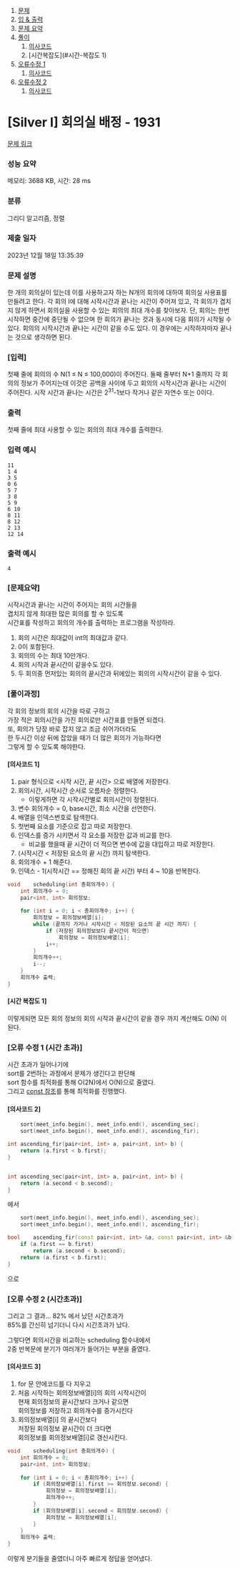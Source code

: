 1. [문제](#silver-i-회의실-배정---1931)
2. [입 & 출력](#입력)
3. [문제 요약](#문제요약)
4. [풀이](#풀이과정)
    1. [의사코드](#의사코드-1)
    2. [시간복잡도](#시간-복잡도 1)
5. [오류수정 1](#오류-수정-1-시간-초과)
    1. [의사코드](#의사코드-2)
6. [오류수정 2](#오류-수정-2-시간초과)
    1. [의사코드](#의사코드-3)


# [Silver I] 회의실 배정 - 1931 

[문제 링크](https://www.acmicpc.net/problem/1931) 

### 성능 요약

메모리: 3688 KB, 시간: 28 ms

### 분류

그리디 알고리즘, 정렬

### 제출 일자

2023년 12월 18일 13:35:39

### 문제 설명

<p>한 개의 회의실이 있는데 이를 사용하고자 하는 N개의 회의에 대하여 회의실 사용표를 만들려고 한다. 각 회의 I에 대해 시작시간과 끝나는 시간이 주어져 있고, 각 회의가 겹치지 않게 하면서 회의실을 사용할 수 있는 회의의 최대 개수를 찾아보자. 단, 회의는 한번 시작하면 중간에 중단될 수 없으며 한 회의가 끝나는 것과 동시에 다음 회의가 시작될 수 있다. 회의의 시작시간과 끝나는 시간이 같을 수도 있다. 이 경우에는 시작하자마자 끝나는 것으로 생각하면 된다.</p>

### [입력] 

 <p>첫째 줄에 회의의 수 N(1 ≤ N ≤ 100,000)이 주어진다. 둘째 줄부터 N+1 줄까지 각 회의의 정보가 주어지는데 이것은 공백을 사이에 두고 회의의 시작시간과 끝나는 시간이 주어진다. 시작 시간과 끝나는 시간은 2<sup>31</sup>-1보다 작거나 같은 자연수 또는 0이다.</p>

### 출력 

 <p>첫째 줄에 최대 사용할 수 있는 회의의 최대 개수를 출력한다.</p>

### 입력 예시
```
11
1 4
3 5
0 6
5 7
3 8
5 9
6 10
8 11
8 12
2 13
12 14
```
### 출력 예시
```
4
```

### [문제요약]

시작시간과 끝나는 시간이 주어지는 회의 시간들을   
겹치지 않게 최대한 많은 회의를 할 수 있도록   
시간표를 작성하고 회의의 개수를 출력하는 프로그램을 작성하라.

1. 회의 시간은 최대값이 int의 최대값과 같다.
2. 0이 포함된다.
3. 회의의 수는 최대 10만개다.
4. 회의 시작과 끝시간이 같을수도 있다.
5. 두 회의중 먼저있는 회의의 끝시간과 뒤에있는 회의의 시작시간이 같을 수 있다.

### [풀이과정]

각 회의 정보의 회의 시간을 따로 구하고   
가장 적은 회의시간을 가진 회의로만 시간표를 만들면 되겠다.   
또, 회의가 당장 바로 잡지 않고 조금 쉬어가더라도   
한 두시간 이상 뒤에 잡았을 때가 더 많은 회의가 가능하다면   
그렇게 할 수 있도록 해야한다.

#### [의사코드 1]
1. pair 형식으로 <시작 시간, 끝 시간> 으로 배열에 저장한다.
2. 회의시간, 시작시간 순서로 오름차순 정렬한다.
    - 이렇게하면 각 시작시간별로 회의시간이 정렬된다.
3. 변수 회의개수 = 0, base시간, 최소 시간을 선언한다.
4. 배열을 인덱스번호로 탐색한다.
5. 첫번째 요소를 기준으로 잡고 따로 저장한다.
8. 인덱스를 증가 시키면서 각 요소를 저장한 값과 비교를 한다.
    - 비교를 했을때 끝 시간이 더 적으면 변수에 값을 대입하고 따로 저장한다.
9. (시작시간 < 저장된 요소의 끝 시간) 까지 탐색한다.
10. 회의개수 + 1 해준다.
11. 인덱스 - 1(시작시간 == 정해진 회의 끝 시간) 부터 4 ~ 10을 반복한다.

```c++
void	scheduling(int 총회의개수) {
	int	회의개수 = 0;
	pair<int, int> 회의정보;
	
	for (int i = 0; i < 총회의개수; i++) {
		회의정보 = 회의정보배열[i];
		while (끝까지 가거나 시작시간 < 저장된 요소의 끝 시간 까지) {
			if (저장된 회의정보보다 끝시간이 적으면)
				회의정보 = 회의정보배열[i];
			i++;
		}
		회의개수++;
		i--;
	}
	회의개수 출력;
}
```

#### [시간 복잡도 1]

이렇게되면 모든 회의 정보의 회의 시작과 끝시간이 같을 경우 까지 계산해도 O(N) 이 된다.

### [오류 수정 1 (시간 초과)]

시간 초과가 일어나기에   
sort를 2번하는 과정에서 문제가 생긴다고 판단해   
sort 함수를 최적화를 통해 O(2N)에서 O(N)으로 줄였다.   
그리고 [const 참조](https://github.com/KenWR/personal-study/blob/main/%EC%95%8C%EA%B3%A0%EB%A6%AC%EC%A6%98%20%26%20%EC%9E%90%EB%A3%8C%EA%B5%AC%EC%A1%B0%EC%97%90%EB%8C%80%ED%95%9C%20%EA%B3%A0%EC%B0%B0/%EC%83%81%EC%88%98%20%EC%B0%B8%EC%A1%B0(const%20T%26)%20feat.%EC%B5%9C%EC%A0%81%ED%99%94.md)를 통해 최적화를 진행했다.

#### [의사코드 2]
```c++
	sort(meet_info.begin(), meet_info.end(), ascending_sec);
	sort(meet_info.begin(), meet_info.end(), ascending_fir);

int	ascending_fir(pair<int, int> a, pair<int, int> b) {
	return (a.first < b.first);
}


int	ascending_sec(pair<int, int> a, pair<int, int> b) {
	return (a.second < b.second);
}
```
에서
```c++
	sort(meet_info.begin(), meet_info.end(), ascending_sec);
	sort(meet_info.begin(), meet_info.end(), ascending_fir);

bool	ascending_fir(const pair<int, int> &a, const pair<int, int> &b) {
    if (a.first == b.first)
        return (a.second < b.second);
	return (a.first < b.first);
}
```
으로
### [오류 수정 2 (시간초과)]

그리고 그 결과... 82% 에서 났던 시간초과가   
85%를 간신히 넘기더니 다시 시간초과가 났다.   

그렇다면 회의시간을 비교하는 scheduling 함수내에서   
2중 반복문에 분기가 여러개가 들어가는 부분을 줄였다.

#### [의사코드 3]
1. for 문 안에코드를 다 지우고
2. 처음 시작하는 회의정보배열[i]의 회의 시작시간이   
    현재 회의정보의 끝시간보다 크거나 같으면   
    회의정보를 저장하고 회의개수를 증가시킨다
3. 회의정보배열[i] 의 끝시간보다   
    저장된 회의정보 끝시간이 더 크다면   
    회의정보를 회의정보배열[i]로 갱신시킨다.   

```c++
void	scheduling(int 총회의개수) {
	int	회의개수 = 0;
	pair<int, int> 회의정보;
	
	for (int i = 0; i < 총회의개수; i++) {
		if (회의정보배열[i].first >= 회의정보.second) {
			회의정보 = 회의정보배열[i];
			회의개수++;
		}
		if (회의정보배열[i].second < 회의정보.second) {
			회의정보 = 회의정보배열[i];
		}
	}
	회의개수 출력;
}
```
이렇게 분기들을 줄였더니 아주 빠르게 정답을 얻어냈다.